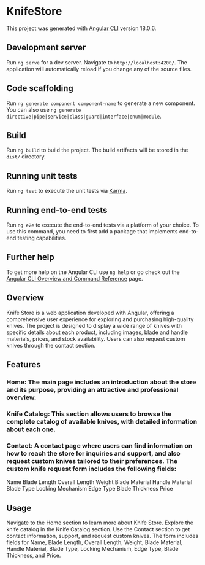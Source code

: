 # KnifeStore

This project was generated with [Angular CLI](https://github.com/angular/angular-cli) version 18.0.6.

## Development server

Run `ng serve` for a dev server. Navigate to `http://localhost:4200/`. The application will automatically reload if you change any of the source files.

## Code scaffolding

Run `ng generate component component-name` to generate a new component. You can also use `ng generate directive|pipe|service|class|guard|interface|enum|module`.

## Build

Run `ng build` to build the project. The build artifacts will be stored in the `dist/` directory.

## Running unit tests

Run `ng test` to execute the unit tests via [Karma](https://karma-runner.github.io).

## Running end-to-end tests

Run `ng e2e` to execute the end-to-end tests via a platform of your choice. To use this command, you need to first add a package that implements end-to-end testing capabilities.

## Further help

To get more help on the Angular CLI use `ng help` or go check out the [Angular CLI Overview and Command Reference](https://angular.dev/tools/cli) page.

## Overview
Knife Store is a web application developed with Angular, offering a comprehensive user experience for exploring and purchasing high-quality knives. The project is designed to display a wide range of knives with specific details about each product, including images, blade and handle materials, prices, and stock availability. Users can also request custom knives through the contact section.

## Features
### Home: The main page includes an introduction about the store and its purpose, providing an attractive and professional overview.
### Knife Catalog: This section allows users to browse the complete catalog of available knives, with detailed information about each one.
### Contact: A contact page where users can find information on how to reach the store for inquiries and support, and also request custom knives tailored to their preferences. The custom knife request form includes the following fields:
Name
Blade Length
Overall Length
Weight
Blade Material
Handle Material
Blade Type
Locking Mechanism
Edge Type
Blade Thickness
Price

## Usage
Navigate to the Home section to learn more about Knife Store.
Explore the knife catalog in the Knife Catalog section.
Use the Contact section to get contact information, support, and request custom knives. The form includes fields for Name, Blade Length, Overall Length, Weight, Blade Material, Handle Material, Blade Type, Locking Mechanism, Edge Type, Blade Thickness, and Price.
